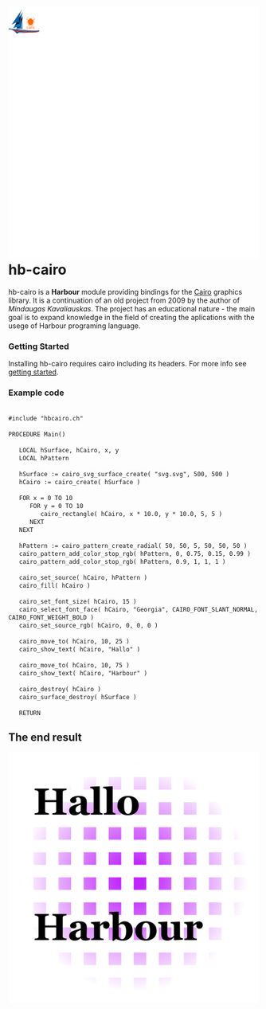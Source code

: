 # ![svg](docs/assets/img/harbour_cairo.svg) hb-cairo

hb-cairo is a **Harbour** module providing bindings for the [Cairo](https://www.cairographics.org/) graphics library. It is a continuation of an old project from 2009 by the author of *Mindaugas Kavaliauskas*. The project has an educational nature - the main goal is to expand knowledge in the field of creating the aplications with the usege of Harbour programing language.

### Getting Started

Installing hb-cairo requires cairo including its headers. For more info see [getting started](docs/tutorial/README.md).

### Example code

``` harbour

#include "hbcairo.ch"

PROCEDURE Main()

   LOCAL hSurface, hCairo, x, y
   LOCAL hPattern

   hSurface := cairo_svg_surface_create( "svg.svg", 500, 500 )
   hCairo := cairo_create( hSurface )

   FOR x = 0 TO 10
      FOR y = 0 TO 10
         cairo_rectangle( hCairo, x * 10.0, y * 10.0, 5, 5 )
      NEXT
   NEXT

   hPattern := cairo_pattern_create_radial( 50, 50, 5, 50, 50, 50 )
   cairo_pattern_add_color_stop_rgb( hPattern, 0, 0.75, 0.15, 0.99 )
   cairo_pattern_add_color_stop_rgb( hPattern, 0.9, 1, 1, 1 )

   cairo_set_source( hCairo, hPattern )
   cairo_fill( hCairo )

   cairo_set_font_size( hCairo, 15 )
   cairo_select_font_face( hCairo, "Georgia", CAIRO_FONT_SLANT_NORMAL, CAIRO_FONT_WEIGHT_BOLD )
   cairo_set_source_rgb( hCairo, 0, 0, 0 )

   cairo_move_to( hCairo, 10, 25 )
   cairo_show_text( hCairo, "Hallo" )

   cairo_move_to( hCairo, 10, 75 )
   cairo_show_text( hCairo, "Harbour" )

   cairo_destroy( hCairo )
   cairo_surface_destroy( hSurface )

   RETURN

```

## The end result

![svg](docs/assets/img/svg.svg)

